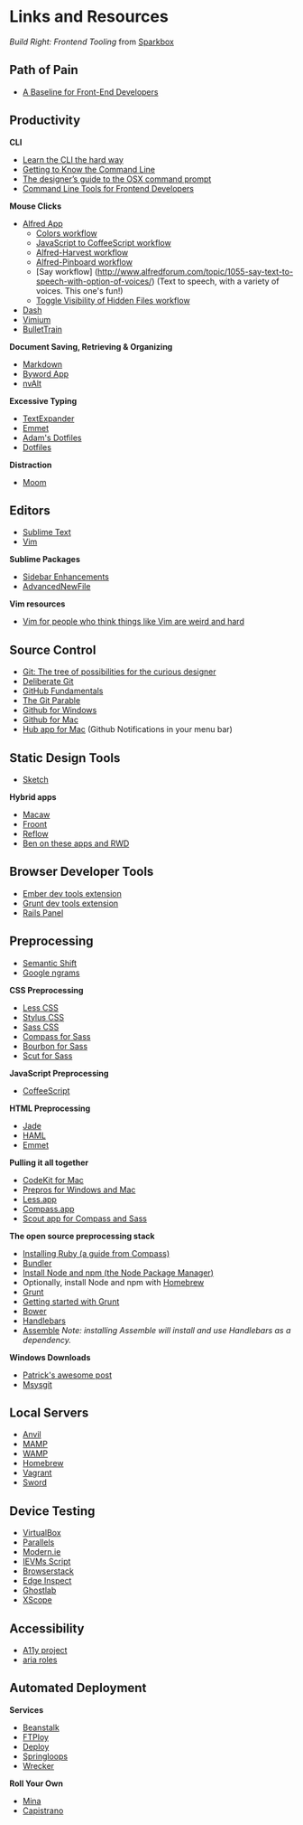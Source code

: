 # Links and Resources
*Build Right: Frontend Tooling* from [Sparkbox](http://seesparkbox.com)

## Path of Pain

* [A Baseline for Front-End Developers](rmurphey.com/blog/2012/04/12/a-baseline-for-front-end-developers/)

## Productivity

**CLI**

* [Learn the CLI the hard way](http://cli.learncodethehardway.org/book/)
* [Getting to Know the Command Line](http://www.davidbaumgold.com/tutorials/command-line/)
* [The designer’s guide to the OSX command prompt](http://wiseheartdesign.com/articles/2010/11/12/the-designers-guide-to-the-osx-command-prompt/)
* [Command Line Tools for Frontend Developers](http://seesparkbox.com/foundry/command_line_tools_for_frontend_developers)

**Mouse Clicks**

* [Alfred App](http://alfredapp.com)
  * [Colors workflow](http://tylereich.github.io/Alfred-Extras/#/Colors)
  * [JavaScript to CoffeeScript workflow](http://www.alfredforum.com/topic/2816-js2coffee-workflow/)
  * [Alfred-Harvest workflow](https://github.com/neilrenicker/alfred-harvest)
  * [Alfred-Pinboard workflow](https://github.com/eknkc/alfred-pinboard)
  * [Say workflow] (http://www.alfredforum.com/topic/1055-say-text-to-speech-with-option-of-voices/) (Text to speech, with a variety of voices. This one's fun!)
  * [Toggle Visibility of Hidden Files workflow](http://matthojo.co.uk/articles/alfred-hide-show-hidden-file-extentions/)
* [Dash](http://kapeli.com/dash)
* [Vimium](http://vimium.github.io)
* [BulletTrain](http://bullettrain.com)

**Document Saving, Retrieving & Organizing**

* [Markdown](http://daringfireball.net/projects/markdown/)
* [Byword App](http://bywordapp.com/)
* [nvAlt](http://brettterpstra.com/projects/nvalt/)

**Excessive Typing**

* [TextExpander](http://smilesoftware.com/TextExpander)
* [Emmet](http://emmet.io)
* [Adam's Dotfiles](https://github.com/asimpson/dotfiles)
* [Dotfiles](http://dotfiles.github.io)

**Distraction**

* [Moom](http://manytricks.com/moom/)

## Editors

* [Sublime Text](http://sublimetext.com)
* [Vim](http://vim.org)

**Sublime Packages**

* [Sidebar Enhancements](https://github.com/titoBouzout/SideBarEnhancements)
* [AdvancedNewFile](https://github.com/skuroda/Sublime-AdvancedNewFile)

**Vim resources**

* [Vim for people who think things like Vim are weird and hard](http://csswizardry.com/2014/06/vim-for-people-who-think-things-like-vim-are-weird-and-hard/)

## Source Control
* [Git: The tree of possibilities for the curious designer](https://medium.com/design-ux/92f2350fd047)
* [Deliberate Git](http://steelcityruby.confbots.com/video/72762735)
* [GitHub Fundamentals](http://www.teehanlax.com/blog/github-fundamentals/)
* [The Git Parable](http://tom.preston-werner.com/2009/05/19/the-git-parable.html)
* [Github for Windows](http://windows.github.com)
* [Github for Mac](http://mac.github.com)
* [Hub app for Mac](thehubapp.com/) (Github Notifications in your menu bar)

## Static Design Tools

* [Sketch](http://www.bohemiancoding.com/sketch/)

**Hybrid apps**

* [Macaw](http://macaw.co)
* [Froont](http://froont.com)
* [Reflow](http://html.adobe.com/edge/reflow/)
* [Ben on these apps and RWD](http://seesparkbox.com/foundry/dissecting_design)

## Browser Developer Tools

* [Ember dev tools extension](https://chrome.google.com/webstore/detail/ember-inspector/bmdblncegkenkacieihfhpjfppoconhi?hl=en)
* [Grunt dev tools extension](https://chrome.google.com/webstore/detail/grunt-devtools/fbiodiodggnlakggeeckkjccjhhjndnb?hl=en)
* [Rails Panel](https://chrome.google.com/webstore/detail/railspanel/gjpfobpafnhjhbajcjgccbbdofdckggg?hl=en-US)

## Preprocessing

* [Semantic Shift](http://en.wikipedia.org/wiki/Semantic_change)
* [Google ngrams](http://books.google.com/ngrams/)

**CSS Preprocessing**

* [Less CSS](http://lesscss.org/)
* [Stylus CSS](http://learnboost.github.io/stylus/)
* [Sass CSS](http://sass-lang.com/)
* [Compass for Sass](http://compass-style.org/)
* [Bourbon for Sass](http://bourbon.io/)
* [Scut for Sass](http://davidtheclark.github.io/scut/)

**JavaScript Preprocessing**

* [CoffeeScript](http://coffeescript.org/)

**HTML Preprocessing**

* [Jade](http://jade-lang.com/)
* [HAML](http://haml.info/)
* [Emmet](http://emmet.io/)

**Pulling it all together**

* [CodeKit for Mac](https://incident57.com/codekit/)
* [Prepros for Windows and Mac](http://alphapixels.com/prepros/)
* [Less.app](http://incident57.com/less/)
* [Compass.app](http://compass.kkbox.com/)
* [Scout app for Compass and Sass](http://mhs.github.io/scout-app/)

**The open source preprocessing stack**

* [Installing Ruby (a guide from Compass)](http://compass-style.org/install/)
* [Bundler](http://bundler.io/)
* [Install Node and npm (the Node Package Manager)](http://nodejs.org/download/)
* Optionally, install Node and npm with [Homebrew](http://brew.sh/)
* [Grunt](http://gruntjs.com/)
* [Getting started with Grunt](http://gruntjs.com/getting-started)
* [Bower](http://bower.io/)
* [Handlebars](http://handlebarsjs.com/)
* [Assemble](http://assemble.io/) *Note: installing Assemble will install and use Handlebars as a dependency.*

**Windows Downloads**
* [Patrick's awesome post](http://seesparkbox.com/foundry/love_your_frontend_tools_windows)
* [Msysgit](http://msysgit.github.io/)

## Local Servers
* [Anvil](http://anvilformac.com)
* [MAMP](http://www.mamp.info/en/index.html)
* [WAMP](http://www.wampserver.com/en/)
* [Homebrew](http://brew.sh)
* [Vagrant](http://www.vagrantup.com)
* [Sword](https://sword.mu/)

## Device Testing
* [VirtualBox](https://www.virtualbox.org/)
* [Parallels](https://www.parallels.com/)
* [Modern.ie](http://modern.ie)
* [IEVMs Script](http://github.com/xdissent/ievms)
* [Browserstack](www.browserstack.com)
* [Edge Inspect](http://html.adobe.com/edge/inspect/)
* [Ghostlab](http://vanamco.com/ghostlab/)
* [XScope](http://iconfactory.com/software/xscope)

## Accessibility
* [A11y project](http://a11yproject.com/)
* [aria roles](http://www.w3.org/WAI/PF/aria-practices/)

## Automated Deployment

**Services**

* [Beanstalk](http://beanstalkapp.com/)
* [FTPloy](http://ftploy.com/)
* [Deploy](http://deployhq.com/)
* [Springloops](http://www.springloops.io/)
* [Wrecker](http://wercker.com/)

**Roll Your Own**

* [Mina](https://github.com/nadarei/mina)
* [Capistrano](https://github.com/capistrano/capistrano)
